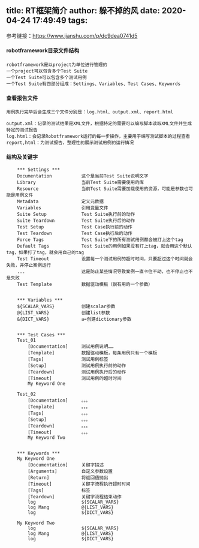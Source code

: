 title: RT框架简介
author: 躲不掉的风
date: 2020-04-24 17:49:49
tags:
---

参考链接：https://www.jianshu.com/p/dc9dea0741d5


#### robotframework目录文件结构

    robotframework是以project为单位进行管理的  
    一个project可以包含多个Test Suite
    一个Test Suite可以包含多个测试用例
    一个Test Suite有四部分组成：Settings、Variables、Test Cases、Keywords

#### 查看报告文件
    用例执行完毕后会生成三个文件分别是：log.html、output.xml、report.html
    
    output.xml：记录的测试结果是XML文件，根据特定的需要可以编写脚本读取XML文件并生成特定的测试报告
    log.html：会记录Robotframework运行的每一步操作，主要用于编写测试脚本的过程查看
    report,html：为测试报告，整理性的展示测试用例的运行情况
    
#### 结构及关键字

```
    *** Settings ***
    Documentation           这个是当前Test Suite说明文字
    Library                 当前Test Suite需要使用的库
    Resource                当前Test Suite需要加载使用的资源，可能是参数也可能是用例文件
    Metadata                定义元数据
    Variables               引用变量文件
    Suite Setup             Test Suite执行前的动作
    Suite Teardown          Test Suite执行后的动作
    Test Setup              Test Case执行前的动作
    Test Teardown           Test Case执行后的动作
    Force Tags              Test Suite下的所有测试用例都会被打上这个tag
    Default Tags            Test Suite的用例如果没有打上tag，就会用这个默认tag，如果打了tag，就会用自己的tag
    Test Timeout            设置每一个测试用例的超时时间，只要超过这个时间就会失败，并停止案例运行
    ...                     这是防止某些情况导致案例一直卡住不动，也不停止也不是失败
    Test Template           数据驱动模板（很有用的一个参数）


    *** Variables ***
    ${SCALAR_VARS}          创建scalar参数
    @{LIST_VARS}            创建list参数
    &{DICT_VARS}            a=创建dictionary参数


    *** Test Cases ***
    Test_01
        [Documentation]     测试用例说明……
        [Template]          数据驱动模板，每条用例只有一个模板
        [Tags]              测试用例标签
        [Setup]             测试用例执行前的动作
        [Teardown]          测试用例执行后的动作
        [Timeout]           测试用例的超时时间
        My Keyword One  

    Test_02
        [Documentation]     。。。
        [Template]          。。。
        [Tags]              。。。
        [Setup]             。。。
        [Teardown]          。。。
        [Timeout]           。。。
        My Keyword Two


    *** Keywords ***
    My Keyword One
        [Documentation]     关键字描述
        [Arguments]         自定义参数设置
        [Return]            将返回值抛出
        [Timeout]           关键字流程执行超时时间
        [Tags]              标签
        [Teardown]          关键字流程结束动作
        log                 ${SCALAR_VARS}
        log Mang            @{LIST_VARS}
        log                 ${DICT_VARS}

    My Keyword Two
        log                 ${SCALAR_VARS}
        log Mang            @{LIST_VARS}
        log                 ${DICT_VARS}
```